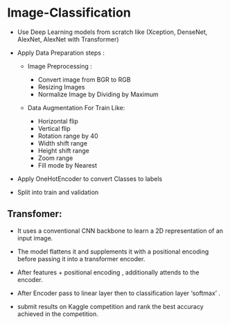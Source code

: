 # Image-Classification
  - Use Deep Learning models from scratch like (Xception, DenseNet, AlexNet, AlexNet with Transformer)
  - Apply Data Preparation steps :
    - Image Preprocessing :
         - Convert image from BGR to RGB
         - Resizing Images
         - Normalize Image by Dividing by Maximum

    - Data Augmentation For Train Like:
         - Horizontal flip
         - Vertical flip
         - Rotation range by 40
         - Width shift range  
         - Height shift range
         - Zoom range  
         - Fill mode by Nearest
           
  - Apply OneHotEncoder to convert Classes to labels
  - Split into train and validation 

## Transfomer:
  - It uses a conventional CNN backbone to learn a 2D representation of an input image.
  - The model flattens it and supplements it with a positional encoding before passing it into a transformer encoder. 
  - After features + positional encoding , additionally attends to the encoder. 
  - After Encoder pass to linear layer then to classification layer ‘softmax’ .



- submit results on Kaggle competition and rank the best accuracy achieved in the competition.
